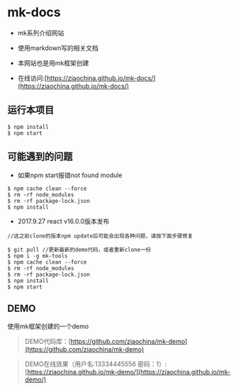 # mk-docs

- mk系列介绍网站

- 使用markdown写的相关文档

- 本网站也是用mk框架创建

- 在线访问:[https://ziaochina.github.io/mk-docs/](https://ziaochina.github.io/mk-docs/)

## 运行本项目

```
$ npm install
$ npm start
```
## 可能遇到的问题

- 如果npm start报错not found module
```
$ npm cache clean --force
$ rm -rf node_modules
$ rm -rf package-lock.json
$ npm install
```

- 2017.9.27 react v16.0.0版本发布

```
//这之前clone的版本npm update后可能会出现各种问题，请按下面步骤修复

$ git pull //更新最新的demo代码，或者重新clone一份
$ npm i -g mk-tools
$ npm cache clean --force
$ rm -rf node_modules
$ rm -rf package-lock.json
$ npm install
$ npm start

```

## DEMO

使用mk框架创建的一个demo

> DEMO代码库：[https://github.com/ziaochina/mk-demo](https://github.com/ziaochina/mk-demo)

> DEMO在线效果（用户名:13334445556 密码：1）:[https://ziaochina.github.io/mk-demo/](https://ziaochina.github.io/mk-demo/)